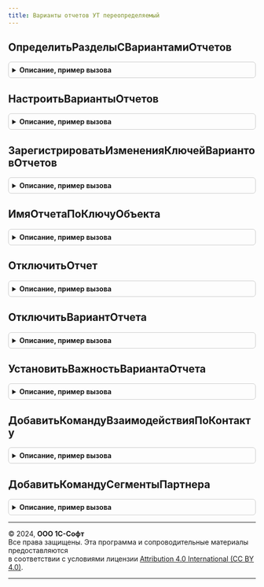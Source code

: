 ```yaml
---
title: Варианты отчетов УТ переопределяемый
---
```



## ОпределитьРазделыСВариантамиОтчетов
<details style="margin: 1em 0; padding: 0.5em; border: 1px solid #ccc; border-radius: 6px;">

<summary style="font-weight: bold; cursor: pointer;">Описание, пример вызова</summary>

```bsl

// см. ВариантыОтчетовПереопределяемый.ОпределитьРазделыСВариантамиОтчетов
Процедура ОпределитьРазделыСВариантамиОтчетов(Разделы) Экспорт
```

Пример вызова
```bsl
ВариантыОтчетовУТПереопределяемый.ОпределитьРазделыСВариантамиОтчетов(Разделы) 
```
</details>

## НастроитьВариантыОтчетов
<details style="margin: 1em 0; padding: 0.5em; border: 1px solid #ccc; border-radius: 6px;">

<summary style="font-weight: bold; cursor: pointer;">Описание, пример вызова</summary>

```bsl

// см. ВариантыОтчетовПереопределяемый.НастроитьВариантыОтчетов
Процедура НастроитьВариантыОтчетов(Настройки) Экспорт
```

Пример вызова
```bsl
ВариантыОтчетовУТПереопределяемый.НастроитьВариантыОтчетов(Настройки) 
```
</details>

## ЗарегистрироватьИзмененияКлючейВариантовОтчетов
<details style="margin: 1em 0; padding: 0.5em; border: 1px solid #ccc; border-radius: 6px;">

<summary style="font-weight: bold; cursor: pointer;">Описание, пример вызова</summary>

```bsl

// см. ВариантыОтчетовПереопределяемый.ЗарегистрироватьИзмененияКлючейВариантовОтчетов.
Процедура ЗарегистрироватьИзмененияКлючейВариантовОтчетов(Изменения) Экспорт
```

Пример вызова
```bsl
ВариантыОтчетовУТПереопределяемый.ЗарегистрироватьИзмененияКлючейВариантовОтчетов(Изменения) 
```
</details>

## ИмяОтчетаПоКлючуОбъекта
<details style="margin: 1em 0; padding: 0.5em; border: 1px solid #ccc; border-radius: 6px;">

<summary style="font-weight: bold; cursor: pointer;">Описание, пример вызова</summary>

```bsl

// Возвращает имя отчета как оно задано в конфигураторе
//
// Параметры:
//	Форма - ФормаКлиентскогоПриложения - Форма отчета.
//
// Возвращаемое значение:
//	Строка - имя отчета без слова "Отчет.".
//
Функция ИмяОтчетаПоКлючуОбъекта(Форма) Экспорт
```

Пример вызова
```bsl
Результат = ВариантыОтчетовУТПереопределяемый.ИмяОтчетаПоКлючуОбъекта(Форма) 
```
</details>

## ОтключитьОтчет
<details style="margin: 1em 0; padding: 0.5em; border: 1px solid #ccc; border-radius: 6px;">

<summary style="font-weight: bold; cursor: pointer;">Описание, пример вызова</summary>

```bsl

// Отключает указанный отчет со всеми его вариантами от механизма "Варианты отчетов".
//
// Параметры:
//  ОписаниеОтчета - СтрокаДереваЗначений - Передается "как есть" из ВариантыОтчетов.ОписаниеОтчета().
//
Процедура ОтключитьОтчет(ОписаниеОтчета) Экспорт
```

Пример вызова
```bsl
ВариантыОтчетовУТПереопределяемый.ОтключитьОтчет(ОписаниеОтчета) 
```
</details>

## ОтключитьВариантОтчета
<details style="margin: 1em 0; padding: 0.5em; border: 1px solid #ccc; border-radius: 6px;">

<summary style="font-weight: bold; cursor: pointer;">Описание, пример вызова</summary>

```bsl

// Отключает указанный вариант отчета от механизма "Варианты отчетов".
//
// Параметры:
//  Настройки - см. ВариантыОтчетовПереопределяемый.НастроитьВариантыОтчетов.Настройки
//  ОписаниеОтчета - СтрокаДереваЗначений - Передается "как есть" из см. ВариантыОтчетов.ОписаниеОтчета.
//  КлючВарианта   - Строка - имя варианта отчета.
//
Процедура ОтключитьВариантОтчета(Настройки, ОписаниеОтчета, КлючВарианта) Экспорт
```

Пример вызова
```bsl
ВариантыОтчетовУТПереопределяемый.ОтключитьВариантОтчета(Настройки, ОписаниеОтчета, КлючВарианта) 
```
</details>

## УстановитьВажностьВариантаОтчета
<details style="margin: 1em 0; padding: 0.5em; border: 1px solid #ccc; border-radius: 6px;">

<summary style="font-weight: bold; cursor: pointer;">Описание, пример вызова</summary>

```bsl

// Устанавливает важность для указанного варианта отчета в указанной подсистеме
//
// Параметры:
//  ОписаниеВарианта - СтрокаДереваЗначений - Передается "как есть" из ВариантыОтчетов.ОписаниеОтчета().
//  Важность - Строка -
//               	|- ""        - Вывод отчета в своей группе обычным шрифтом.
//               	|- "Важный"  - Вывод отчета в своей группе жирным шрифтом.
//               	|- "СмТакже" - Вывод отчета в группе "См также".
//  Подсистема - ОбъектМетаданных - если подсистема не указана, то для всех подсистем варианта.
//
Процедура УстановитьВажностьВариантаОтчета(ОписаниеВарианта, Важность, Подсистема = Неопределено) Экспорт
```

Пример вызова
```bsl
ВариантыОтчетовУТПереопределяемый.УстановитьВажностьВариантаОтчета(ОписаниеВарианта, Важность, Подсистема);
```
</details>

## ДобавитьКомандуВзаимодействияПоКонтакту
<details style="margin: 1em 0; padding: 0.5em; border: 1px solid #ccc; border-radius: 6px;">

<summary style="font-weight: bold; cursor: pointer;">Описание, пример вызова</summary>

```bsl

// Добавляет команду отчета в список команд.
//
// Параметры:
// Параметры:
//  КомандыОтчетов - ТаблицаЗначений - таблица команд для вывода в подменю, где:
//   * Идентификатор - Строка   - идентификатор команды.
//   * Представление - Строка   - представление команды в форме.
//   * Важность      - Строка   - суффикс группы в подменю, в которой следует вывести эту команду.
//                                Допустимо использовать: "Важное", "Обычное" и "СмТакже".
//   * Порядок       - Число    - порядок размещения команды в группе. Используется для настройки под конкретное
//                                рабочее место.
//   * Картинка      - Картинка - картинка команды.
//   * СочетаниеКлавиш - СочетаниеКлавиш - сочетание клавиш для быстрого вызова команды.
//   * ТипПараметра - ОписаниеТипов - типы объектов, для которых предназначена эта команда.
//   * ВидимостьВФормах    - Строка - имена форм через запятую, в которых должна отображаться команда.
//                                    Используется когда состав команд отличается для различных форм.
//   * ФункциональныеОпции - Строка - имена функциональных опций через запятую, определяющих видимость команды.
//   * УсловияВидимости    - Массив - определяет видимость команды в зависимости от контекста.
//                                    Для регистрации условий следует использовать процедуру
//                                    ПодключаемыеКоманды.ДобавитьУсловиеВидимостиКоманды().
//                                    Условия объединяются по "И".
//   * ИзменяетВыбранныеОбъекты - Булево - определяет доступность команды в ситуации,
//                                         когда у пользователя нет прав на изменение объекта.
//                                         Если Истина, то в описанной выше ситуации кнопка будет недоступна.
//                                         Необязательный. Значение по умолчанию: Ложь.
//   * МножественныйВыбор - Булево
//                        - Неопределено - если Истина, то команда поддерживает множественный выбор.
//                                         В этом случае в параметре выполнения будет передан список ссылок.
//                                         Необязательный. Значение по умолчанию: Истина.
//   * РежимЗаписи - Строка - действия, связанные с записью объекта, которые выполняются перед обработчиком команды, где:
//                 "НеЗаписывать" - объект не записывается, а в параметрах обработчика вместо ссылок передается
//                                  вся форма. В этом режиме рекомендуется работать напрямую с формой,
//                                  которая передается в структуре 2 параметра обработчика команды.
//                 "ЗаписыватьТолькоНовые" - записывать новые объекты.
//                 "Записывать"            - записывать новые и модифицированные объекты.
//                 "Проводить"             - проводить документы.
//                 Перед записью и проведением у пользователя запрашивается подтверждение.
//                 Необязательный. Значение по умолчанию: "Записывать".
//   * ТребуетсяРаботаСФайлами - Булево - если Истина, то в веб-клиенте предлагается
//                                        установить расширение для работы с 1С:Предприятием.
//                                        Необязательный. Значение по умолчанию: Ложь.
//   * Менеджер - Строка - полное имя объекта метаданных, отвечающего за выполнение команды.
//                         Например, "Отчет._ДемоКнигаПокупок".
//   * ИмяФормы - Строка - имя формы, которую требуется открыть или получить для выполнения команды.
//                         Если Обработчик не указан, то у формы вызывается метод "Открыть".
//   * КлючВарианта - Строка - имя варианта отчета, открываемого при выполнении команды.
//   * ИмяПараметраФормы - Строка - имя параметра формы, в который следует передать ссылку или массив ссылок.
//   * ПараметрыФормы - Неопределено
//                    - Структура - параметры формы, указанной в ИмяФормы.
//   * Обработчик - Строка - описание процедуры, обрабатывающей основное действие команды.
//                  Формат "<ИмяОбщегоМодуля>.<ИмяПроцедуры>" используется когда процедура размещена в общем модуле.
//                  Формат "<ИмяПроцедуры>" используется в следующих случаях:
//                  1) если ИмяФормы заполнено то в модуле указанной формы ожидается клиентская процедура,
//                  2) если ИмяФормы не заполнено то в модуле менеджера этого объекта ожидается серверная процедура.
//   * ДополнительныеПараметры - Структура - параметры обработчика, указанного в Обработчик.
//
// Возвращаемое значение:
//  СтрокаТаблицыЗначений -
Функция ДобавитьКомандуВзаимодействияПоКонтакту(КомандыОтчетов) Экспорт
```

Пример вызова
```bsl
Результат = ВариантыОтчетовУТПереопределяемый.ДобавитьКомандуВзаимодействияПоКонтакту(КомандыОтчетов) 
```
</details>

## ДобавитьКомандуСегментыПартнера
<details style="margin: 1em 0; padding: 0.5em; border: 1px solid #ccc; border-radius: 6px;">

<summary style="font-weight: bold; cursor: pointer;">Описание, пример вызова</summary>

```bsl

// Добавляет команду отчета в список команд.
//
// Параметры:
// Параметры:
//  КомандыОтчетов - ТаблицаЗначений - таблица команд для вывода в подменю, где:
//   * Идентификатор - Строка   - идентификатор команды.
//   * Представление - Строка   - представление команды в форме.
//   * Важность      - Строка   - суффикс группы в подменю, в которой следует вывести эту команду.
//                                Допустимо использовать: "Важное", "Обычное" и "СмТакже".
//   * Порядок       - Число    - порядок размещения команды в группе. Используется для настройки под конкретное
//                                рабочее место.
//   * Картинка      - Картинка - картинка команды.
//   * СочетаниеКлавиш - СочетаниеКлавиш - сочетание клавиш для быстрого вызова команды.
//   * ТипПараметра - ОписаниеТипов - типы объектов, для которых предназначена эта команда.
//   * ВидимостьВФормах    - Строка - имена форм через запятую, в которых должна отображаться команда.
//                                    Используется когда состав команд отличается для различных форм.
//   * ФункциональныеОпции - Строка - имена функциональных опций через запятую, определяющих видимость команды.
//   * УсловияВидимости    - Массив - определяет видимость команды в зависимости от контекста.
//                                    Для регистрации условий следует использовать процедуру
//                                    ПодключаемыеКоманды.ДобавитьУсловиеВидимостиКоманды().
//                                    Условия объединяются по "И".
//   * ИзменяетВыбранныеОбъекты - Булево - определяет доступность команды в ситуации,
//                                         когда у пользователя нет прав на изменение объекта.
//                                         Если Истина, то в описанной выше ситуации кнопка будет недоступна.
//                                         Необязательный. Значение по умолчанию: Ложь.
//   * МножественныйВыбор - Булево
//                        - Неопределено - если Истина, то команда поддерживает множественный выбор.
//                                         В этом случае в параметре выполнения будет передан список ссылок.
//                                         Необязательный. Значение по умолчанию: Истина.
//   * РежимЗаписи - Строка - действия, связанные с записью объекта, которые выполняются перед обработчиком команды, где:
//                 "НеЗаписывать" - объект не записывается, а в параметрах обработчика вместо ссылок передается
//                                  вся форма. В этом режиме рекомендуется работать напрямую с формой,
//                                  которая передается в структуре 2 параметра обработчика команды.
//                 "ЗаписыватьТолькоНовые" - записывать новые объекты.
//                 "Записывать"            - записывать новые и модифицированные объекты.
//                 "Проводить"             - проводить документы.
//                 Перед записью и проведением у пользователя запрашивается подтверждение.
//                 Необязательный. Значение по умолчанию: "Записывать".
//   * ТребуетсяРаботаСФайлами - Булево - если Истина, то в веб-клиенте предлагается
//                                        установить расширение для работы с 1С:Предприятием.
//                                        Необязательный. Значение по умолчанию: Ложь.
//   * Менеджер - Строка - полное имя объекта метаданных, отвечающего за выполнение команды.
//                         Например, "Отчет._ДемоКнигаПокупок".
//   * ИмяФормы - Строка - имя формы, которую требуется открыть или получить для выполнения команды.
//                         Если Обработчик не указан, то у формы вызывается метод "Открыть".
//   * КлючВарианта - Строка - имя варианта отчета, открываемого при выполнении команды.
//   * ИмяПараметраФормы - Строка - имя параметра формы, в который следует передать ссылку или массив ссылок.
//   * ПараметрыФормы - Неопределено
//                    - Структура - параметры формы, указанной в ИмяФормы.
//   * Обработчик - Строка - описание процедуры, обрабатывающей основное действие команды.
//                  Формат "<ИмяОбщегоМодуля>.<ИмяПроцедуры>" используется когда процедура размещена в общем модуле.
//                  Формат "<ИмяПроцедуры>" используется в следующих случаях:
//                  1) если ИмяФормы заполнено то в модуле указанной формы ожидается клиентская процедура,
//                  2) если ИмяФормы не заполнено то в модуле менеджера этого объекта ожидается серверная процедура.
//   * ДополнительныеПараметры - Структура - параметры обработчика, указанного в Обработчик.
//
//
// Возвращаемое значение:
//  СтрокаТаблицыЗначений -
Функция ДобавитьКомандуСегментыПартнера(КомандыОтчетов) Экспорт
```

Пример вызова
```bsl
Результат = ВариантыОтчетовУТПереопределяемый.ДобавитьКомандуСегментыПартнера(КомандыОтчетов) 
```
</details>

---

© 2024, **ООО 1С-Софт**  
Все права защищены. Эта программа и сопроводительные материалы предоставляются  
в соответствии с условиями лицензии [Attribution 4.0 International (CC BY 4.0)](https://creativecommons.org/licenses/by/4.0/legalcode).

---
